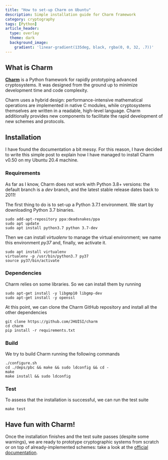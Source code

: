 ```yaml
---
title: "How to set-up Charm on Ubuntu"
description: Simple installation guide for Charm framework
category: cryptography
tags: [Python]
article_header:
  type: overlay
  theme: dark
  background_image:
    gradient: 'linear-gradient(135deg, black, rgba(0, 0, 32, .7))'
---
```

## What is Charm

[**Charm**](https://github.com/JHUISI/charm) is a Python framework for rapidly prototyping advanced cryptosystems.
It was designed from the ground up to minimize development time and code complexity.

Charm uses a hybrid design: performance-intensive mathematical operations are implemented in native C modules, while cryptosystems themselves are written in a readable, high-level language.
Charm additionally provides new components to facilitate the rapid development of new schemes and protocols.

## Installation

I have found the documentation a bit messy. For this reason, I have decided to write this simple post to explain how I have managed to install Charm v0.50 on my Ubuntu 20.4 machine.

### Requirements

As far as I know, Charm does not work with Python 3.8+ versions: the default branch is a *dev* branch, and the latest stable release dates back to 2011! 

The first thing to do is to set-up a Python 3.7.1 environment.
We start by downloading Python 3.7 binaries.

```
sudo add-apt-repository ppa:deadsnakes/ppa
sudo apt update
sudo apt install python3.7 python 3.7-dev
```

Then we can install *virtualenv* to manage the virtual environment; we name this environment *py37* and, finally, we activate it.

```
sudo apt install virtualenv
virtualenv -p /usr/bin/python3.7 py37
source py37/bin/activate
```

### Dependencies

Charm relies on some libraries. So we can install them by running

```
sudo apt-get install -y libgmp10 libgmp-dev
sudo apt-get install -y openssl
```

At this point, we can clone the Charm GitHub repository and install all the other dependencies

```
git clone https://github.com/JHUISI/charm
cd charm
pip install -r requirements.txt
```

### Build

We try to build Charm running the following commands

```
./configure.sh
cd ./deps/pbc && make && sudo ldconfig && cd -
make
make install && sudo ldconfig
```

### Test

To assess that the installation is successful, we can run the test suite

```
make test
```

## Have fun with Charm!

Once the installation finishes and the test suite passes (despite some warnings), we are ready to prototype cryptographic systems from scratch or on top of already-implemented schemes: take a look at the [official documentation](https://jhuisi.github.io/charm/).
